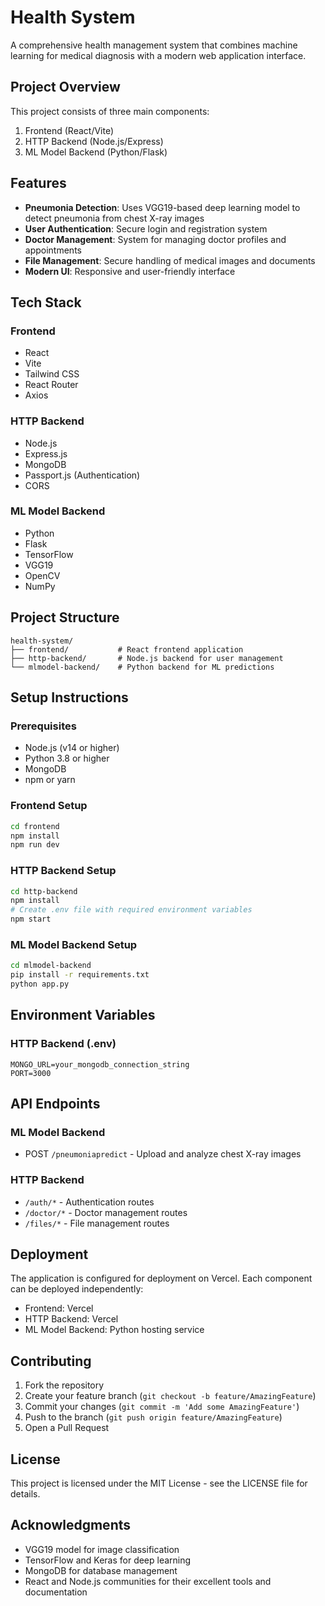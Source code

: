 # Health System

A comprehensive health management system that combines machine learning for medical diagnosis with a modern web application interface.

## Project Overview

This project consists of three main components:
1. Frontend (React/Vite)
2. HTTP Backend (Node.js/Express)
3. ML Model Backend (Python/Flask)

## Features

- **Pneumonia Detection**: Uses VGG19-based deep learning model to detect pneumonia from chest X-ray images
- **User Authentication**: Secure login and registration system
- **Doctor Management**: System for managing doctor profiles and appointments
- **File Management**: Secure handling of medical images and documents
- **Modern UI**: Responsive and user-friendly interface

## Tech Stack

### Frontend
- React
- Vite
- Tailwind CSS
- React Router
- Axios

### HTTP Backend
- Node.js
- Express.js
- MongoDB
- Passport.js (Authentication)
- CORS

### ML Model Backend
- Python
- Flask
- TensorFlow
- VGG19
- OpenCV
- NumPy

## Project Structure

```
health-system/
├── frontend/           # React frontend application
├── http-backend/       # Node.js backend for user management
└── mlmodel-backend/    # Python backend for ML predictions
```

## Setup Instructions

### Prerequisites
- Node.js (v14 or higher)
- Python 3.8 or higher
- MongoDB
- npm or yarn

### Frontend Setup
```bash
cd frontend
npm install
npm run dev
```

### HTTP Backend Setup
```bash
cd http-backend
npm install
# Create .env file with required environment variables
npm start
```

### ML Model Backend Setup
```bash
cd mlmodel-backend
pip install -r requirements.txt
python app.py
```

## Environment Variables

### HTTP Backend (.env)
```
MONGO_URL=your_mongodb_connection_string
PORT=3000
```

## API Endpoints

### ML Model Backend
- POST `/pneumoniapredict` - Upload and analyze chest X-ray images

### HTTP Backend
- `/auth/*` - Authentication routes
- `/doctor/*` - Doctor management routes
- `/files/*` - File management routes

## Deployment

The application is configured for deployment on Vercel. Each component can be deployed independently:
- Frontend: Vercel
- HTTP Backend: Vercel
- ML Model Backend: Python hosting service

## Contributing

1. Fork the repository
2. Create your feature branch (`git checkout -b feature/AmazingFeature`)
3. Commit your changes (`git commit -m 'Add some AmazingFeature'`)
4. Push to the branch (`git push origin feature/AmazingFeature`)
5. Open a Pull Request

## License

This project is licensed under the MIT License - see the LICENSE file for details.

## Acknowledgments

- VGG19 model for image classification
- TensorFlow and Keras for deep learning
- MongoDB for database management
- React and Node.js communities for their excellent tools and documentation
